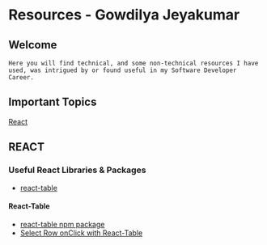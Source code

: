 #  Resources - Gowdilya Jeyakumar


## Welcome
    Here you will find technical, and some non-technical resources I have used, was intrigued by or found useful in my Software Developer Career.

## Important Topics
[React](#react) 

## REACT
 ### Useful React Libraries & Packages
* [react-table](#react-table)


#### React-Table 
* [react-table npm package](https://www.npmjs.com/package/react-table)
* [Select Row onClick with React-Table](https://stackoverflow.com/questions/44845372/select-row-on-click-react-table)